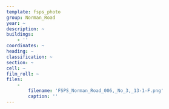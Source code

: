 ```yaml
---
template: fsps_photo
group: Norman_Road
year: ~
description: ~
buildings:
    - ''
coordinates: ~
heading: ~
classification: ~
section: ~
cell: ~
film_roll: ~
files:
    -
        filename: 'FSPS_Norman_Road_006,_No_3,_13-1-F.png'
        caption: ''
---
```

